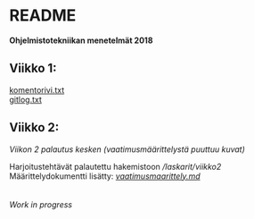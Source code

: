 # README

**Ohjelmistotekniikan menetelmät 2018**



## Viikko 1:

[komentorivi.txt](https://github.com/oskarioskari/otm-harjoitustyo/blob/master/laskarit/viikko1/komentorivi.txt)\
[gitlog.txt](https://github.com/oskarioskari/otm-harjoitustyo/blob/master/laskarit/viikko1/gitlog.txt)



## Viikko 2:

*Viikon 2 palautus kesken (vaatimusmäärittelystä puuttuu kuvat)*

Harjoitustehtävät palautettu hakemistoon */laskarit/viikko2*\
Määrittelydokumentti lisätty: [*vaatimusmaarittely.md*](https://github.com/oskarioskari/otm-harjoitustyo/blob/master/dokumentointi/vaatimusmaarittely.md)
\
\
\
*Work in progress*
